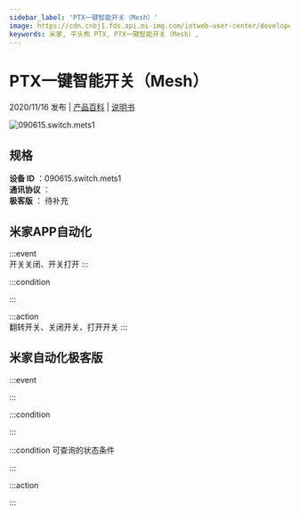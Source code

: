 ```yaml
---
sidebar_label: 'PTX一键智能开关（Mesh）'
image: https://cdn.cnbj1.fds.api.mi-img.com/iotweb-user-center/developer_16790478094912JgwYnHV.png?GalaxyAccessKeyId=AKVGLQWBOVIRQ3XLEW&Expires=9223372036854775807&Signature=mH/ar0gvscmX2Ueao1+uiwXJJTc=
keywords: 米家, 平头熊 PTX, PTX一键智能开关（Mesh）, 
---
```

# PTX一键智能开关（Mesh）

2020/11/16 发布 | [产品百科](https://home.mi.com/webapp/content/baike/product/index.html?model=090615.switch.mets1/) | [说明书](https://home.mi.com/views/introduction.html?model=090615.switch.mets1&region=cn)

![090615.switch.mets1](https://cdn.cnbj1.fds.api.mi-img.com/iotweb-user-center/developer_16790478094912JgwYnHV.png?GalaxyAccessKeyId=AKVGLQWBOVIRQ3XLEW&Expires=9223372036854775807&Signature=mH/ar0gvscmX2Ueao1+uiwXJJTc=)

## 规格  
> 
**设备 ID** ：090615.switch.mets1  
**通讯协议** ：  
**极客版**  ： 待补充 


## 米家APP自动化  

:::event  
开关关闭、开关打开
:::

:::condition  

:::

:::action   
翻转开关、关闭开关、打开开关
:::

## 米家自动化极客版  

:::event  

:::

:::condition  

:::

:::condition 可查询的状态条件  

:::

:::action  

:::

        
